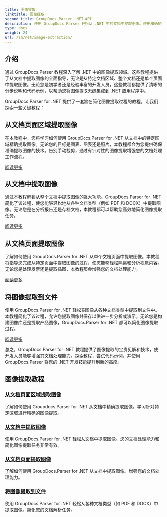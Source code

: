 ```yaml
---
title: 图像提取
linktitle: 图像提取
second_title: GroupDocs.Parser .NET API
description: 使用 GroupDocs.Parser 轻松从 .NET 中的文档中提取图像。使用精确的图像提取技术增强您的文档处理能力。
type: docs
weight: 24
url: /zh/net/image-extraction/
---
```

## 介绍

通过 GroupDocs.Parser 教程深入了解 .NET 中的图像提取领域。这些教程提供了从文档中提取图像的全面指导，无论是从特定文档区域、整个文档还是单个页面中提取图像。无论您是初学者还是经验丰富的开发人员，这些教程都提供了清晰的分步说明和代码示例，以帮助您将图像提取无缝集成到 .NET 应用程序中。

GroupDocs.Parser for .NET 提供了一套旨在简化图像提取过程的教程。让我们探索一些关键教程：

## 从文档页面区域提取图像
在本教程中，您将学习如何使用 GroupDocs.Parser for .NET 从文档中的特定区域精确提取图像。无论您的目标是图表、图表还是照片，本教程都会为您提供确保准确提取图像的技术。告别手动裁剪，通过有针对性的图像提取增强您的文档处理工作流程。

[阅读更多](./extract-images-from-document-page-area/)

## 从文档中提取图像
通过本教程解锁从整个文档中提取图像的强大功能。GroupDocs.Parser for .NET 简化了该过程，使您能够轻松地从各种文档类型（例如 PDF 和 DOCX）中提取图像。无论您是在分析报告还是存档文档，本教程都可以帮助您高效地简化图像提取任务。

[阅读更多](./extract-images-from-document/)

## 从文档页面提取图像
了解如何使用 GroupDocs.Parser for .NET 从单个文档页面中提取图像。本教程将指导您完成从特定页面中提取图像的过程，使您能够轻松隔离和分析视觉内容。无论您是处理发票还是提取插图，本教程都会增强您的文档处理能力。

[阅读更多](./extract-images-from-document-page/)

## 将图像提取到文件
使用 GroupDocs.Parser for .NET 轻松将图像从各种文档类型中提取到文件中。本教程简化了该过程，允许您提取图像并保存以供进一步分析或演示。无论您是构建图像库还是提取产品图像，GroupDocs.Parser for .NET 都可以简化图像提取过程。

[阅读更多](./extract-images-to-files/)

总之，GroupDocs.Parser for .NET 教程提供了图像提取的宝贵见解和技术，使开发人员能够增强其文档处理能力。探索教程，尝试代码示例，并使用 GroupDocs.Parser 将您的 .NET 开发技能提升到新的高度。
## 图像提取教程
### [从文档页面区域提取图像](./extract-images-from-document-page-area/)
了解如何使用 Groupdocs.Parser for .NET 从文档中精确提取图像。学习针对特定区域进行精确的图像提取。
### [从文档中提取图像](./extract-images-from-document/)
使用 GroupDocs.Parser for .NET 轻松从文档中提取图像。您的文档处理能力和简化图像提取任务非常有效。
### [从文档页面提取图像](./extract-images-from-document-page/)
了解如何使用 GroupDocs.Parser for .NET 从文档中提取图像。增强您的文档处理能力。
### [将图像提取到文件](./extract-images-to-files/)
使用 GroupDocs.Parser for .NET 轻松从各种文档类型（如 PDF 和 DOCX）中提取图像。简化您的文档解析任务。
